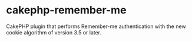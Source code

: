 # cakephp-remember-me
CakePHP plugin that performs Remember-me authentication with the new cookie algorithm of version 3.5 or later.

